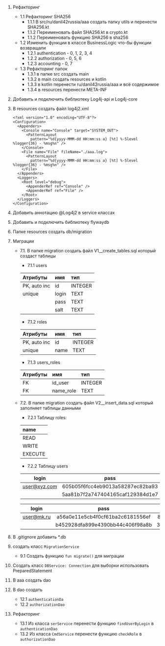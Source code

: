 1. Рефакторинг
    + 1.1 Рефакторинг SHA256
        - 1.1.1 В src/ru/danil42russia/aaa создать папку utils и перенести SHA256.kt
        - 1.1.2 Переименовать файл SHA256.kt в crypto.kt 
        - 1.1.2 Переименовать функцию SHA256 в sha256
    + 1.2 Изменить функции в классе BusinessLogic что-бы функции возвращали
        - 1.2.1 authentication - 0, 1, 2, 3, 4
        - 1.2.2 authorization -  0, 5, 6
        - 1.2.3 accounting - 0, 7
    + 1.3 Рефакторинг папок
        - 1.3.1 в папке src создать main
        - 1.3.2 в main создать resources и kotlin
        - 1.3.3 в kotlin перенести ru/danil42russia/aaa и всё содержимое
        - 1.3.4 в resources перенести META-INF

2. Добавить и подключить библиотеку Log4j-api и Log4j-core

3. В resources создать файл log4j2.xml
    ```
    <?xml version="1.0" encoding="UTF-8"?>
    <Configuration>
      <Appenders>
        <Console name="Console" target="SYSTEM_OUT">
          <PatternLayout
            pattern="%d{yyyy-MMM-dd HH:mm:ss a} [%t] %-5level %logger{36} - %msg%n" />
        </Console>
        <File name="File" fileName="./aaa.log">
          <PatternLayout
            pattern="%d{yyyy-MMM-dd HH:mm:ss a} [%t] %-5level %logger{36} - %msg%n" />
        </File>
      </Appenders>
      <Loggers>
        <Root level="debug">
          <AppenderRef ref="Console" />
          <AppenderRef ref="File" />
        </Root>
      </Loggers>
    </Configuration>
    ```

4. Добавить аннотацию @Log4j2 в service классах

5. Добавить и подключить библиотеку flywaydb

6. Папке resources создать db/migration

7. Миграции
    + 7.1. В папке migration создать файл V1__create_tables.sql который создаст таблицы 
        - 7.1.1 users
        
        | Атрибуты      | имя   | тип       |
        | :------------ | :---- |:--------- |
        | PK, auto inc  | id    | INTEGER   |
        | unique        | login | TEXT      |
        |               | pass  | TEXT      |
        |               | salt  | TEXT      |

        - 7.1.2 roles

        | Атрибуты      | имя   | тип       |
        | :------------ | :---- |:--------- |
        | PK, auto inc  | id    | INTEGER   |
        | unique        | name  | TEXT      |

        - 7.1.3 users_roles

        | Атрибуты  | имя       | тип       |
        | :-------- | :-------- |:--------- |
        | FK        | id_user   | INTEGER   |
        | FK        | name_role | TEXT      |

    + 7.2. В папке migration создать файл V2__insert_data.sql который заполняет таблицы данными
        - 7.2.1 Таблицу roles:
        
        | name      |
        | :-------- |
        | READ      |
        | WRITE     | 
        | EXECUTE   | 

        - 7.2.2 Таблицу users 
        
        | login         |                   pass           | salt                             |
        | :-----------: | :------------------------------: | :------------------------------: |
        | user@xyz.com  | 605b05f6fcc4eb9013a58287ec82ba93 | b742f2a1ad171e30b1d36af0c0226cc7 |
        |               | 5aa81b7f2a747404165caf129384d1e7 | b003b3e0c4673586cb8b07602f05ed82 |
        
        | login         |                   pass           | salt                             |
        | :-----------: | :------------------------------: | :------------------------------: |
        | user@mk.ru    | a56a0e11e5cb4f0cf61ba2c6181556ef | 807d16ef77c55e79fa210d5000609334 |
        |               | b452928dfa899e4390bb44c406f98a8b | 3a709304c8762a4f5c22e03364301369 |

8. В .gitignore добавить *.db

9. создать класс `MigrationService`
    + 9.1 Создать функцию `fun migrate()` для миграции

10. Создать класс `DBService: Connection` для выборки использовать PreparedStatement

11. В aaa создать dao

12. В dao создать
	+ 12.1 `authenticationDa`
    + 12.2 `authorizationDao`

13. Рефакторинг
	+ 13.1 Из класса `serService` перенести функцию `findUserByLogin` в `authenticationDao`
	+ 13.2  Из класса `CmdService` перенести функцию `checkRole` в `authorizationDao`
